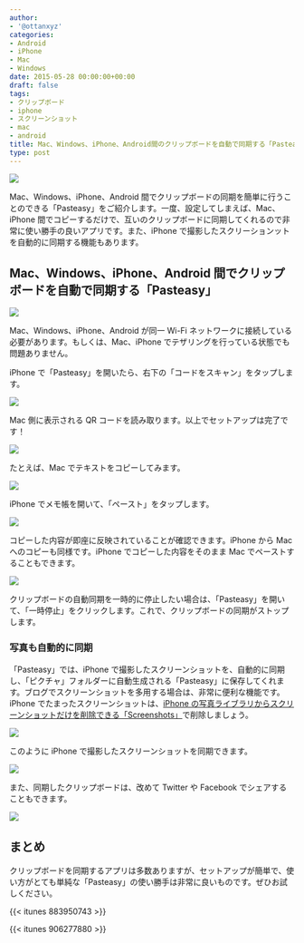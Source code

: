 ```yaml
---
author:
- '@ottanxyz'
categories:
- Android
- iPhone
- Mac
- Windows
date: 2015-05-28 00:00:00+00:00
draft: false
tags:
- クリップボード
- iphone
- スクリーンショット
- mac
- android
title: Mac、Windows、iPhone、Android間のクリップボードを自動で同期する「Pasteasy」
type: post
---
```


![](150528-5567a65ecf3e6.jpg)

Mac、Windows、iPhone、Android 間でクリップボードの同期を簡単に行うことのできる「Pasteasy」をご紹介します。一度、設定してしまえば、Mac、iPhone 間でコピーするだけで、互いのクリップボードに同期してくれるので非常に使い勝手の良いアプリです。また、iPhone で撮影したスクリーションットを自動的に同期する機能もあります。

## Mac、Windows、iPhone、Android 間でクリップボードを自動で同期する「Pasteasy」

![](150528-5567a6610ab75.png)

Mac、Windows、iPhone、Android が同一 Wi-Fi ネットワークに接続している必要があります。もしくは、Mac、iPhone でテザリングを行っている状態でも問題ありません。

iPhone で「Pasteasy」を開いたら、右下の「コードをスキャン」をタップします。

![](150528-5567a66626cf4.png)

Mac 側に表示される QR コードを読み取ります。以上でセットアップは完了です！

![](150528-5567a66ea9344.png)

たとえば、Mac でテキストをコピーしてみます。

![](150528-5567a6732a448.png)

iPhone でメモ帳を開いて、「ペースト」をタップします。

![](150528-5567a67ff2bef.png)

コピーした内容が即座に反映されていることが確認できます。iPhone から Mac へのコピーも同様です。iPhone でコピーした内容をそのまま Mac でペーストすることもできます。

![](150528-5567abc25358b.png)

クリップボードの自動同期を一時的に停止したい場合は、「Pasteasy」を開いて、「一時停止」をクリックします。これで、クリップボードの同期がストップします。

### 写真も自動的に同期

「Pasteasy」では、iPhone で撮影したスクリーンショットを、自動的に同期し、「ピクチャ」フォルダーに自動生成される「Pasteasy」に保存してくれます。ブログでスクリーンショットを多用する場合は、非常に便利な機能です。iPhone でたまったスクリーンショットは、[iPhone の写真ライブラリからスクリーンショットだけを削除できる「Screenshots」](/posts/2015/04/iphone-screenshots-delete-1011/)で削除しましょう。

![](150528-5567a6863ed5a.png)

このように iPhone で撮影したスクリーンショットを同期できます。

![](150528-5567a68ba8906.png)

また、同期したクリップボードは、改めて Twitter や Facebook でシェアすることもできます。

![](150528-5567a691a5e51.png)

## まとめ

クリップボードを同期するアプリは多数ありますが、セットアップが簡単で、使い方がとても単純な「Pasteasy」の使い勝手は非常に良いものです。ぜひお試しください。

{{< itunes 883950743 >}}

{{< itunes 906277880 >}}